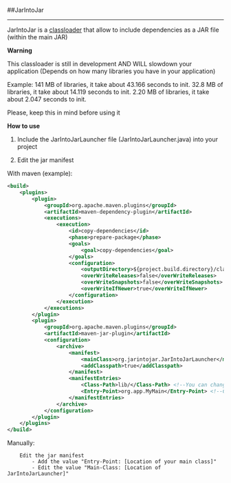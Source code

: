 ##JarIntoJar
- - -

JarIntoJar is a [classloader](https://en.wikipedia.org/wiki/Java_Classloader) that allow to include dependencies as a JAR file (within the main JAR)


**Warning**

This classloader is still in development AND WILL slowdown your application (Depends on how many libraries you have in your application)

Example:
141 MB of libraries, it take about 43.166 seconds to init.
32.8 MB of libraries, it take about 14.119 seconds to init.
2.20 MB of libraries, it take about 2.047 seconds to init.

Please, keep this in mind before using it

**How to use**

1) Include the JarIntoJarLauncher file (JarIntoJarLauncher.java) into your project

2) Edit the jar manifest

With maven (example):
~~~xml
<build>
    <plugins>
        <plugin>
            <groupId>org.apache.maven.plugins</groupId>
            <artifactId>maven-dependency-plugin</artifactId>
            <executions>
                <execution>
                    <id>copy-dependencies</id>
                    <phase>prepare-package</phase>
                    <goals>
                        <goal>copy-dependencies</goal>
                    </goals>
                    <configuration>
                        <outputDirectory>${project.build.directory}/classes/lib</outputDirectory>
                        <overWriteReleases>false</overWriteReleases>
                        <overWriteSnapshots>false</overWriteSnapshots>
                        <overWriteIfNewer>true</overWriteIfNewer>
                    </configuration>
                </execution>
            </executions>
        </plugin>
        <plugin>
            <groupId>org.apache.maven.plugins</groupId>
            <artifactId>maven-jar-plugin</artifactId>
            <configuration>
                <archive>
                    <manifest>
                        <mainClass>org.jarintojar.JarIntoJarLauncher</mainClass> <!--Point to JarIntoJarLauncher -->
                        <addClasspath>true</addClasspath>
                    </manifest>
                    <manifestEntries>
                        <Class-Path>lib/</Class-Path> <!--You can change the location of the libs -->
                        <Entry-Point>org.app.MyMain</Entry-Point> <!--Change this to your main class -->
                    </manifestEntries>
                </archive>
            </configuration>
        </plugin>
    </plugins>
</build>
~~~

Manually:
~~~
    Edit the jar manifest
        - Add the value "Entry-Point: [Location of your main class]"
        - Edit the value "Main-Class: [Location of JarIntoJarLauncher]"
~~~